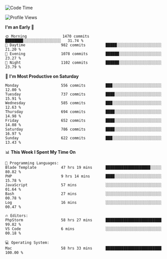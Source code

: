 <!--START_SECTION:waka-->
![Code Time](http://img.shields.io/badge/Code%20Time-3%2C488%20hrs%2042%20mins-blue)

![Profile Views](http://img.shields.io/badge/Profile%20Views-0-blue)

**I'm an Early 🐤** 

```text
🌞 Morning                1470 commits        ████████░░░░░░░░░░░░░░░░░   31.74 % 
🌆 Daytime                982 commits         █████░░░░░░░░░░░░░░░░░░░░   21.20 % 
🌃 Evening                1078 commits        ██████░░░░░░░░░░░░░░░░░░░   23.27 % 
🌙 Night                  1102 commits        ██████░░░░░░░░░░░░░░░░░░░   23.79 % 
```
📅 **I'm Most Productive on Saturday** 

```text
Monday                   556 commits         ███░░░░░░░░░░░░░░░░░░░░░░   12.00 % 
Tuesday                  737 commits         ████░░░░░░░░░░░░░░░░░░░░░   15.91 % 
Wednesday                585 commits         ███░░░░░░░░░░░░░░░░░░░░░░   12.63 % 
Thursday                 694 commits         ████░░░░░░░░░░░░░░░░░░░░░   14.98 % 
Friday                   652 commits         ████░░░░░░░░░░░░░░░░░░░░░   14.08 % 
Saturday                 786 commits         ████░░░░░░░░░░░░░░░░░░░░░   16.97 % 
Sunday                   622 commits         ███░░░░░░░░░░░░░░░░░░░░░░   13.43 % 
```


📊 **This Week I Spent My Time On** 

```text
💬 Programming Languages: 
Blade Template           47 hrs 19 mins      ████████████████████░░░░░   80.82 % 
PHP                      9 hrs 14 mins       ████░░░░░░░░░░░░░░░░░░░░░   15.78 % 
JavaScript               57 mins             ░░░░░░░░░░░░░░░░░░░░░░░░░   01.64 % 
Bash                     27 mins             ░░░░░░░░░░░░░░░░░░░░░░░░░   00.78 % 
Log                      16 mins             ░░░░░░░░░░░░░░░░░░░░░░░░░   00.47 % 

🔥 Editors: 
PhpStorm                 58 hrs 27 mins      █████████████████████████   99.82 % 
VS Code                  6 mins              ░░░░░░░░░░░░░░░░░░░░░░░░░   00.18 % 

💻 Operating System: 
Mac                      58 hrs 33 mins      █████████████████████████   100.00 % 
```


<!--END_SECTION:waka-->
